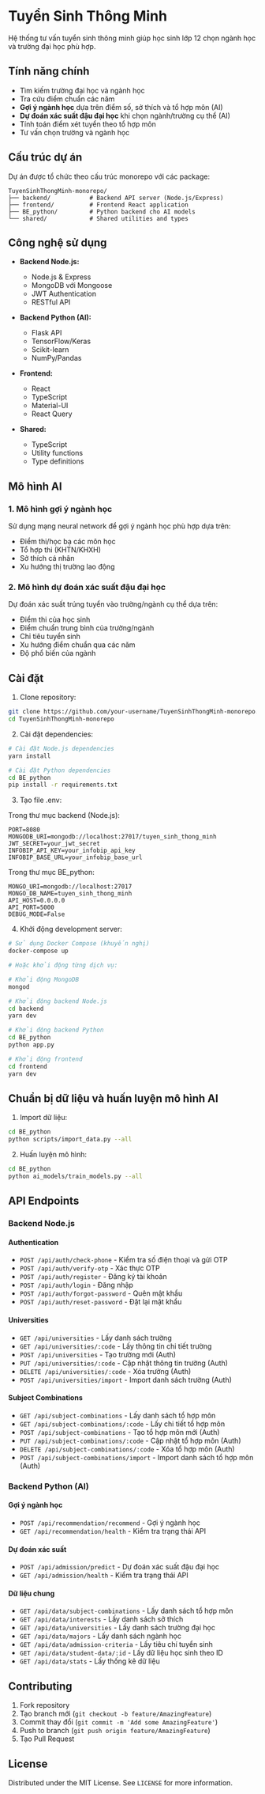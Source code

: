 # Tuyển Sinh Thông Minh

Hệ thống tư vấn tuyển sinh thông minh giúp học sinh lớp 12 chọn ngành học và trường đại học phù hợp.

## Tính năng chính

- Tìm kiếm trường đại học và ngành học
- Tra cứu điểm chuẩn các năm
- **Gợi ý ngành học** dựa trên điểm số, sở thích và tổ hợp môn (AI)
- **Dự đoán xác suất đậu đại học** khi chọn ngành/trường cụ thể (AI)
- Tính toán điểm xét tuyển theo tổ hợp môn
- Tư vấn chọn trường và ngành học

## Cấu trúc dự án

Dự án được tổ chức theo cấu trúc monorepo với các package:

```
TuyenSinhThongMinh-monorepo/
├── backend/           # Backend API server (Node.js/Express)
├── frontend/          # Frontend React application
├── BE_python/         # Python backend cho AI models
└── shared/            # Shared utilities and types
```

## Công nghệ sử dụng

- **Backend Node.js:**
  - Node.js & Express
  - MongoDB với Mongoose
  - JWT Authentication
  - RESTful API

- **Backend Python (AI):**
  - Flask API
  - TensorFlow/Keras
  - Scikit-learn
  - NumPy/Pandas

- **Frontend:**
  - React
  - TypeScript
  - Material-UI
  - React Query

- **Shared:**
  - TypeScript
  - Utility functions
  - Type definitions

## Mô hình AI

### 1. Mô hình gợi ý ngành học

Sử dụng mạng neural network để gợi ý ngành học phù hợp dựa trên:
- Điểm thi/học bạ các môn học
- Tổ hợp thi (KHTN/KHXH)
- Sở thích cá nhân
- Xu hướng thị trường lao động

### 2. Mô hình dự đoán xác suất đậu đại học

Dự đoán xác suất trúng tuyển vào trường/ngành cụ thể dựa trên:
- Điểm thi của học sinh
- Điểm chuẩn trung bình của trường/ngành
- Chỉ tiêu tuyển sinh
- Xu hướng điểm chuẩn qua các năm
- Độ phổ biến của ngành

## Cài đặt

1. Clone repository:
```bash
git clone https://github.com/your-username/TuyenSinhThongMinh-monorepo.git
cd TuyenSinhThongMinh-monorepo
```

2. Cài đặt dependencies:
```bash
# Cài đặt Node.js dependencies
yarn install

# Cài đặt Python dependencies
cd BE_python
pip install -r requirements.txt
```

3. Tạo file .env:

Trong thư mục backend (Node.js):
```
PORT=8080
MONGODB_URI=mongodb://localhost:27017/tuyen_sinh_thong_minh
JWT_SECRET=your_jwt_secret
INFOBIP_API_KEY=your_infobip_api_key
INFOBIP_BASE_URL=your_infobip_base_url
```

Trong thư mục BE_python:
```
MONGO_URI=mongodb://localhost:27017
MONGO_DB_NAME=tuyen_sinh_thong_minh
API_HOST=0.0.0.0
API_PORT=5000
DEBUG_MODE=False
```

4. Khởi động development server:
```bash
# Sử dụng Docker Compose (khuyến nghị)
docker-compose up

# Hoặc khởi động từng dịch vụ:

# Khởi động MongoDB
mongod

# Khởi động backend Node.js
cd backend
yarn dev

# Khởi động backend Python
cd BE_python
python app.py

# Khởi động frontend
cd frontend
yarn dev
```

## Chuẩn bị dữ liệu và huấn luyện mô hình AI

1. Import dữ liệu:
```bash
cd BE_python
python scripts/import_data.py --all
```

2. Huấn luyện mô hình:
```bash
cd BE_python
python ai_models/train_models.py --all
```

## API Endpoints

### Backend Node.js

#### Authentication
- `POST /api/auth/check-phone` - Kiểm tra số điện thoại và gửi OTP
- `POST /api/auth/verify-otp` - Xác thực OTP
- `POST /api/auth/register` - Đăng ký tài khoản
- `POST /api/auth/login` - Đăng nhập
- `POST /api/auth/forgot-password` - Quên mật khẩu
- `POST /api/auth/reset-password` - Đặt lại mật khẩu

#### Universities
- `GET /api/universities` - Lấy danh sách trường
- `GET /api/universities/:code` - Lấy thông tin chi tiết trường
- `POST /api/universities` - Tạo trường mới (Auth)
- `PUT /api/universities/:code` - Cập nhật thông tin trường (Auth)
- `DELETE /api/universities/:code` - Xóa trường (Auth)
- `POST /api/universities/import` - Import danh sách trường (Auth)

#### Subject Combinations
- `GET /api/subject-combinations` - Lấy danh sách tổ hợp môn
- `GET /api/subject-combinations/:code` - Lấy chi tiết tổ hợp môn
- `POST /api/subject-combinations` - Tạo tổ hợp môn mới (Auth)
- `PUT /api/subject-combinations/:code` - Cập nhật tổ hợp môn (Auth)
- `DELETE /api/subject-combinations/:code` - Xóa tổ hợp môn (Auth)
- `POST /api/subject-combinations/import` - Import danh sách tổ hợp môn (Auth)

### Backend Python (AI)

#### Gợi ý ngành học
- `POST /api/recommendation/recommend` - Gợi ý ngành học
- `GET /api/recommendation/health` - Kiểm tra trạng thái API

#### Dự đoán xác suất
- `POST /api/admission/predict` - Dự đoán xác suất đậu đại học
- `GET /api/admission/health` - Kiểm tra trạng thái API

#### Dữ liệu chung
- `GET /api/data/subject-combinations` - Lấy danh sách tổ hợp môn
- `GET /api/data/interests` - Lấy danh sách sở thích
- `GET /api/data/universities` - Lấy danh sách trường đại học
- `GET /api/data/majors` - Lấy danh sách ngành học
- `GET /api/data/admission-criteria` - Lấy tiêu chí tuyển sinh
- `GET /api/data/student-data/:id` - Lấy dữ liệu học sinh theo ID
- `GET /api/data/stats` - Lấy thống kê dữ liệu

## Contributing

1. Fork repository
2. Tạo branch mới (`git checkout -b feature/AmazingFeature`)
3. Commit thay đổi (`git commit -m 'Add some AmazingFeature'`)
4. Push to branch (`git push origin feature/AmazingFeature`)
5. Tạo Pull Request

## License

Distributed under the MIT License. See `LICENSE` for more information.
